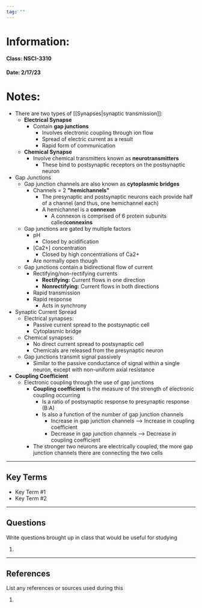 ```yaml
---
tag: ""
---
```

# Information:

#### Class: NSCI-3310

#### Date: 2/17/23

# Notes:

- There are two types of [[Synapses|synaptic transmission]]:
    - **Electrical Synapse**
        - Contain **gap junctions**
            - Involves electronic coupling through ion flow
            - Spread of electric current as a result
            - Rapid form of communication
    - **Chemical Synapse** 
        - Involve chemical transmitters known as **neurotransmitters**
            - These bind to postsynaptic receptors on the postsynaptic neuron
- Gap Junctions
    - Gap junction channels are also known as **cytoplasmic bridges**
        - Channels = 2 **"hemichannels"**
            - The presynaptic and postsynaptic neurons each provide half of a channel (and thus, one hemichannel each)
            - A hemichannel is a **connexon**
                - A connexon is comprised of 6 protein subunits called**connexins**
    - Gap junctions are gated by multiple factors
        - pH
            - Closed by acidification
        - [Ca2+] concentration
            - Closed by high concentrations of Ca2+
        - Are normally open though
    - Gap junctions contain a bidirectional flow of current
        - Rectifying/non-rectifying currents
            - **Rectifying:** Current flows in one direction
            - **Nonrectifying:** Current flows in both directions
        - Rapid transmission
        - Rapid response
            - Acts in synchrony
- Synaptic Current Spread
    - Electrical synapses:
        - Passive current spread to the postsynaptic cell
        - Cytoplasmic bridge
    - Chemical synapses:
        - No direct current spread to postsynaptic cell
        - Chemicals are released from the presynaptic neuron
    - Gap junctions transmit signal passively
        - Similar to the passive conductance of signal within a single neuron, except with non-uniform axial resistance
- **Coupling Coefficient**
    - Electronic coupling through the use of gap junctions
        - **Coupling coefficient** is the measure of the strength of electronic coupling occurring
            - Is a ratio of postsynaptic response to presynaptic response (B:A)
            - Is also a function of the number of gap junction channels
                - Increase in gap junction channels --> Increase in coupling coefficient
                - Decrease in gap junction channels --> Decrease in coupling coefficient
        - The stronger two neurons are electrically coupled, the more gap junction channels there are connecting the two cells
---

## Key Terms

- Key Term #1
- Key Term #2

---

## Questions

Write questions brought up in class that would be useful for studying

1.

---

## References

List any references or sources used during this

1.
